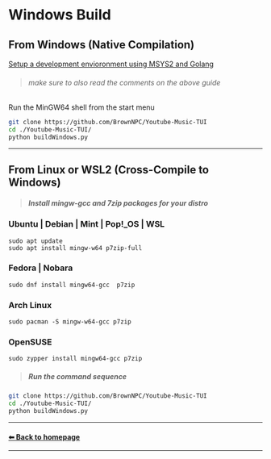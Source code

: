 # Windows Build

## From Windows (Native Compilation)

[Setup a development envioronment using MSYS2 and Golang](https://gist.github.com/glycerine/355121fc4cc525b81d057d3882673531)
> ###### make sure to also read the comments on the above guide

Run the MinGW64 shell from the start menu
```bash
git clone https://github.com/BrownNPC/Youtube-Music-TUI
cd ./Youtube-Music-TUI/
python buildWindows.py
```
---
## From Linux or WSL2 (Cross-Compile to Windows)

> #####  Install mingw-gcc and 7zip packages for your distro

### Ubuntu | Debian  | Mint | Pop!_OS | WSL
```
sudo apt update
sudo apt install mingw-w64 p7zip-full
```
### Fedora | Nobara
```
sudo dnf install mingw64-gcc  p7zip
```
### Arch Linux
```
sudo pacman -S mingw-w64-gcc p7zip
```
### OpenSUSE
```
sudo zypper install mingw64-gcc p7zip
```



> #####  Run the command sequence
```bash
git clone https://github.com/BrownNPC/Youtube-Music-TUI
cd ./Youtube-Music-TUI/
python buildWindows.py
```
---
#### [⬅ Back to homepage](https://github.com/BrownNPC/Youtube-Music-TUI/?tab=readme-ov-file#compiling-)
---